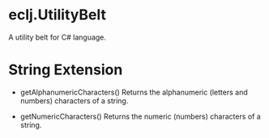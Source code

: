 # eclj.UtilityBelt
A utility belt for C# language.

# String Extension
- getAlphanumericCharacters()
Returns the alphanumeric (letters and numbers) characters of a string.

- getNumericCharacters()
Returns the numeric (numbers) characters of a string.
